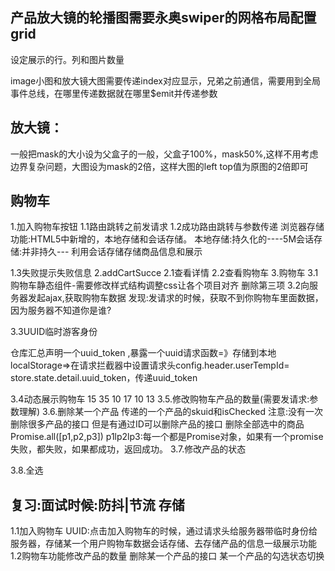 ## 产品放大镜的轮播图需要永奥swiper的网格布局配置grid

设定展示的行。列和图片数量


image小图和放大镜大图需要传递index对应显示，兄弟之前通信，需要用到全局事件总线，在哪里传递数据就在哪里$emit并传递参数

## 放大镜：
一般把mask的大小设为父盒子的一般，父盒子100%，mask50%,这样不用考虑边界复杂问题，大图设为mask的2倍，这样大图的left top值为原图的2倍即可

## 购物车
1.加入购物车按钮
1.1路由跳转之前发请求
1.2成功路由跳转与参数传递
   浏览器存储功能:HTML5中新增的，本地存储和会话存储。
   本地存储:持久化的----5M会话存储:并非持久---
利用会话存储存储商品信息和展示

1.3失败提示失败信息
2.addCartSucce
2.1查看详情
2.2查看购物车
3.购物车
3.1购物车静态组件-需要修改样式结构调整css让各个项目对齐 删除第三项
3.2向服务器发起ajax,获取购物车数据
发现:发请求的时候，获取不到你购物车里面数据，因为服务器不知道你是谁?

3.3UUID临时游客身份

仓库汇总声明一个uuid_token ,暴露一个uuid请求函数=》存储到本地localStorage=>在请求拦截器中设置请求头config.header.userTempId= store.state.detail.uuid_token，传递uuid_token

3.4动态展示购物车
15 35 10 17 10 13
3.5.修改购物车产品的数量(需要发请求:参数理解)
3.6.删除某一个产品
   传递的一个产品的skuid和isChecked
   注意:没有一次删除很多产品的接口
   但是有通过ID可以删除产品的接口 
   删除全部选中的商品
   Promise.all([p1,p2,p3])
   p1lp2lp3:每一个都是Promise对象，如果有一个promise失败，都失败，如果都成功，返回成功。
3.7.修改产品的状态

3.8.全选

## 复习:面试时候:防抖|节流 存储
1.1加入购物车
UUID:点击加入购物车的时候，通过请求头给服务器带临时身份给服务器，存储某一个用户购物车数据会话存储、去存储产品的信息一级展示功能1.2购物车功能修改产品的数量
删除某一个产品的接口
某一个产品的勾选状态切换



